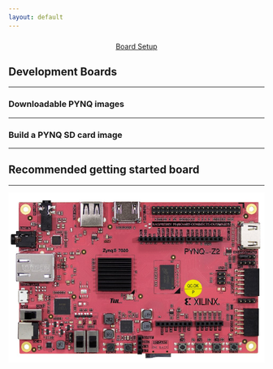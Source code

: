 ```yaml
---
layout: default
---
```


<div style="padding-top:10px" width="100%"><center><a href="https://pynq.readthedocs.io/en/latest/getting_started.html" class="bigbutton" style="width: 100% !important">Board Setup</a></center></div>

<!-------------------------------------------------------------------------------------------->
<!--Start Development Boards-->
<div class="flex-row">
  <div class="flex-item flex-column">
    <h2> Development Boards</h2>
    <hr>
    <p class="text">
      <zero-md src="./MD/getstartmd/devboards.md"></zero-md>
    </p>
  </div>
</div>
<!--End Development Boards-->
<!-------------------------------------------------------------------------------------------->
<!--Start Development Boards-->
<div class="flex-row">
  <div class="flex-item flex-column">
    <h3> Downloadable PYNQ images</h3>
    <hr>
    <p class="text">
      <center>
      <zero-md src="./MD/getstartmd/pynqimg.md"></zero-md>
      </center>
    </p>
  </div>
</div>
<!--End Development Boards-->
<!-------------------------------------------------------------------------------------------->
<!--Start Development Boards-->
<div class="flex-row">
  <div class="flex-item flex-column">
    <h3> Build a PYNQ SD card image</h3>
    <hr>
    <p class="text">
      <zero-md src="./MD/getstartmd/buildpynqimg.md"></zero-md>
    </p>
  </div>
</div>
<!--End Development Boards-->
<!-------------------------------------------------------------------------------------------->
<!--Start Recommended getting started board-->
<div class="flex-row">
  <div class="flex-item flex-column">
    <h2>Recommended getting started board</h2>
    <hr>
    <p class="text">
      <img class="image image-wrap-text max-width-400" src="./images/PYNQ-Z2.jpg">
      <zero-md src="./MD/getstartmd/recboard.md"></zero-md>
    </p>
  </div>
</div>
<!--End Recommended getting started board-->
<!-------------------------------------------------------------------------------------------->